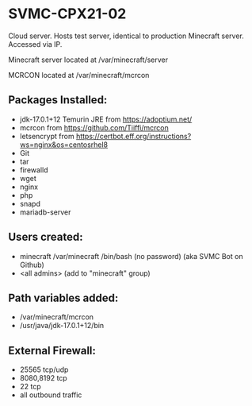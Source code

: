 # SVMC-CPX21-02

Cloud server. Hosts test server, identical to production Minecraft server. Accessed via IP.

Minecraft server located at /var/minecraft/server

MCRCON located at /var/minecraft/mcrcon

## Packages Installed:

- jdk-17.0.1+12 Temurin JRE from https://adoptium.net/
- mcrcon from https://github.com/Tiiffi/mcrcon
- letsencrypt from https://certbot.eff.org/instructions?ws=nginx&os=centosrhel8
- Git
- tar
- firewalld
- wget
- nginx
- php
- snapd
- mariadb-server

## Users created:

- minecraft /var/minecraft /bin/bash (no password) (aka SVMC Bot on Github)
- \<all admins\> (add to "minecraft" group)

## Path variables added:

- /var/minecraft/mcrcon
- /usr/java/jdk-17.0.1+12/bin

## External Firewall:

- 25565 tcp/udp
- 8080,8192 tcp
- 22 tcp
- all outbound traffic
